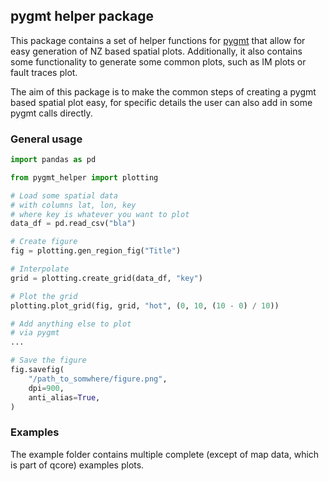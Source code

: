 ## pygmt helper package

This package contains a set of helper functions for [pygmt](https://www.pygmt.org/latest/) that allow for easy generation of NZ based spatial plots. Additionally, it also contains some functionality to generate some common plots, such as IM plots or fault traces plot.

The aim of this package is to make the common steps of creating a pygmt based spatial plot easy, for specific details the user can also add in some pygmt calls directly.  

### General usage
```python
import pandas as pd

from pygmt_helper import plotting

# Load some spatial data
# with columns lat, lon, key
# where key is whatever you want to plot
data_df = pd.read_csv("bla")

# Create figure
fig = plotting.gen_region_fig("Title")

# Interpolate
grid = plotting.create_grid(data_df, "key")

# Plot the grid
plotting.plot_grid(fig, grid, "hot", (0, 10, (10 - 0) / 10))

# Add anything else to plot
# via pygmt
...

# Save the figure
fig.savefig(
    "/path_to_somwhere/figure.png",
    dpi=900,
    anti_alias=True,
)
```

### Examples
The example folder contains multiple complete (except of map data, which is part of qcore) examples plots.